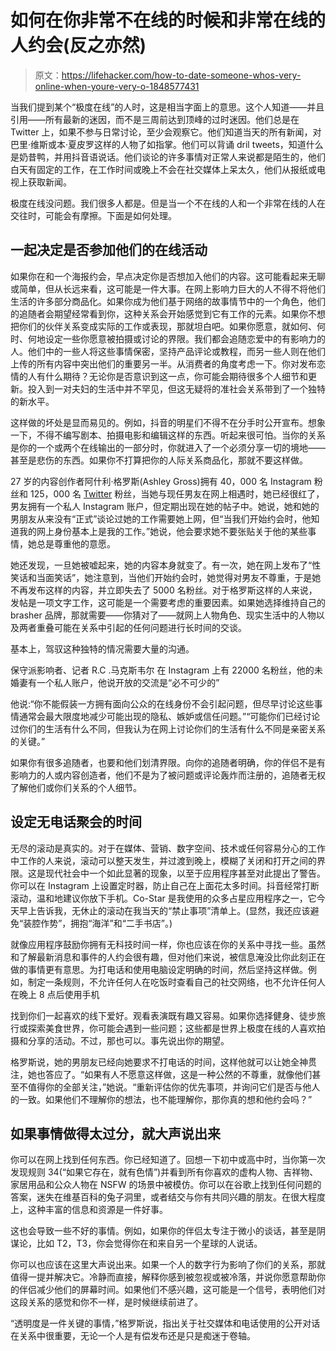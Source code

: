 # 如何在你非常不在线的时候和非常在线的人约会(反之亦然)

> 原文：<https://lifehacker.com/how-to-date-someone-whos-very-online-when-youre-very-o-1848577431>

当我们提到某个“极度在线”的人时，这是相当字面上的意思。这个人知道——并且引用——所有最新的迷因，而不是三周前达到顶峰的过时迷因。他们总是在 Twitter 上，如果不参与日常讨论，至少会观察它。他们知道当天的所有新闻，对巴里·维斯或本·夏皮罗这样的人物了如指掌。他们可以背诵 dril tweets，知道什么是奶昔鸭，并用抖音语说话。他们谈论的许多事情对正常人来说都是陌生的，他们白天有固定的工作，在工作时间或晚上不会在社交媒体上呆太久，他们从报纸或电视上获取新闻。



极度在线没问题。我们很多人都是。但是当一个不在线的人和一个非常在线的人在交往时，可能会有摩擦。下面是如何处理。

## **一起决定是否参加他们的在线活动**

如果你在和一个海报约会，早点决定你是否想加入他们的内容。这可能看起来无聊或简单，但从长远来看，这可能是一件大事。在网上影响力巨大的人不得不将他们生活的许多部分商品化。如果你成为他们基于网络的故事情节中的一个角色，他们的追随者会期望经常看到你，这种关系会开始感觉到它有工作的元素。如果你不想把你们的伙伴关系变成实际的工作或表现，那就坦白吧。如果你愿意，就如何、何时、何地设定一些你愿意被拍摄或讨论的界限。我们都会追随恋爱中的有影响力的人。他们中的一些人将这些事情保密，坚持产品评论或教程，而另一些人则在他们上传的所有内容中突出他们的重要另一半。从消费者的角度考虑一下。你对发布恋情的人有什么期待？无论你是否意识到这一点，你可能会期待很多个人细节和更新。投入到一对夫妇的生活中并不罕见，但这无疑将的准社会关系带到了一个独特的新水平。

这样做的坏处是显而易见的。例如，抖音的明星们不得不在分手时公开宣布。想象一下，不得不编写剧本、拍摄电影和编辑这样的东西。听起来很可怕。当你的关系是你的一个或两个在线输出的一部分时，你就进入了一个必须分享一切的境地——甚至是悲伤的东西。如果你不打算把你的人际关系商品化，那就不要这样做。

27 岁的内容创作者阿什利·格罗斯(Ashley Gross)拥有 40，000 名 Instagram 粉丝和 125，000 名 [Twitter](https://twitter.com/EwdatsGROSS) 粉丝，当她与现任男友在网上相遇时，她已经很红了，男友拥有一个私人 Instagram 账户，但定期出现在她的帖子中。她说，她和她的男朋友从来没有“正式”谈论过她的工作需要她上网，但“当我们开始约会时，他知道我的网上身份基本上是我的工作。”她说，他会要求她不要张贴关于他的某些事情，她总是尊重他的意愿。

她还发现，一旦她被嘘起来，她的内容本身就变了。有一次，她在网上发布了“性笑话和当面笑话”，她注意到，当他们开始约会时，她觉得对男友不尊重，于是她不再发布这样的内容，并立即失去了 5000 名粉丝。对于格罗斯这样的人来说，发帖是一项文字工作，这可能是一个需要考虑的重要因素。如果她选择维持自己的 brasher 品牌，那就需要——你猜对了——就网上人物角色、现实生活中的人物以及两者重叠可能在关系中引起的任何问题进行长时间的交谈。

基本上，驾驭这种独特的情况需要大量的沟通。

保守派影响者、记者 R.C .马克斯韦尔 在 Instagram 上有 22000 名粉丝，他的未婚妻有一个私人账户，他说开放的交流是“必不可少的”

他说:“你不能假装一方拥有面向公众的在线身份不会引起问题，但尽早讨论这些事情通常会最大限度地减少可能出现的隐私、嫉妒或信任问题。”“可能你们已经讨论过你们的生活有什么不同，但我认为在网上讨论你们的生活有什么不同是亲密关系的关键。”

如果你有很多追随者，也要和他们划清界限。向你的追随者明确，你的伴侣不是有影响力的人或内容创造者，他们不是为了被问题或评论轰炸而注册的，追随者无权了解他们或你们关系的个人细节。

## **设定无电话聚会的时间**

无尽的滚动是真实的。对于在媒体、营销、数字空间、技术或任何容易分心的工作中工作的人来说，滚动可以整天发生，并过渡到晚上，模糊了关闭和打开之间的界限。这是现代社会中一个如此显著的现象，以至于应用程序甚至对此提出了警告。你可以在 Instagram 上设置定时器，防止自己在上面花太多时间。抖音经常打断滚动，温和地建议你放下手机。Co-Star 是我使用的众多占星应用程序之一，它今天早上告诉我，无休止的滚动在我当天的“禁止事项”清单上。(显然，我还应该避免“装腔作势”，拥抱“海洋”和“二手书店”。)

就像应用程序鼓励你拥有无科技时间一样，你也应该在你的关系中寻找一些。虽然和了解最新消息和事件的人约会很有趣，但对他们来说，被信息淹没比你此刻正在做的事情更有意思。为打电话和使用电脑设定明确的时间，然后坚持这样做。例如，制定一条规则，不允许任何人在吃饭时查看自己的社交网络，也不允许任何人在晚上 8 点后使用手机

找到你们一起喜欢的线下爱好。观看表演既有趣又容易。如果你选择健身、徒步旅行或探索美食世界，你可能会遇到一些问题；这些都是世界上极度在线的人喜欢拍摄和分享的活动。不过，那也可以。事先说出你的期望。

格罗斯说，她的男朋友已经向她要求不打电话的时间，这样他就可以让她全神贯注，她也答应了。“如果有人不愿意这样做，这是一种公然的不尊重，就像他们甚至不值得你的全部关注，”她说。“重新评估你的优先事项，并询问它们是否与他人的一致。如果他们不理解你的想法，也不能理解你，那你真的想和他约会吗？”

## **如果事情做得太过分，就大声说出来**

你可以在网上找到任何东西。你已经知道了。回想一下初中或高中时，当你第一次发现规则 34(“如果它存在，就有色情”)并看到所有你喜欢的虚构人物、吉祥物、家居用品和公众人物在 NSFW 的场景中被模仿。你可以在谷歌上找到任何问题的答案，迷失在维基百科的兔子洞里，或者结交与你有共同兴趣的朋友。在很大程度上，这种丰富的信息和资源是一件好事。

这也会导致一些不好的事情。例如，如果你的伴侣太专注于微小的谈话，甚至是阴谋论，比如 T2，T3，你会觉得你在和来自另一个星球的人说话。

你可以也应该在这里大声说出来。如果一个人的数字行为影响了你们的关系，那就值得一提并解决它。冷静而直接，解释你感到被忽视或被冷落，并说你愿意帮助你的伴侣减少他们的屏幕时间。如果他们不感兴趣，这可能是一个信号，表明他们对这段关系的感觉和你不一样，是时候继续前进了。

“透明度是一件关键的事情，”格罗斯说，指出关于社交媒体和电话使用的公开对话在关系中很重要，无论一个人是有偿发布还是只是痴迷于卷轴。